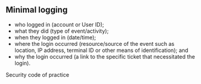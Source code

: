 ## Minimal logging
- who logged in (account or User ID);
- what they did (type of event/activity);
- when they logged in (date/time);
- where the login occurred (resource/source of the event such as location, IP address, terminal ID or other means of identification); and
- why the login occurred (a link to the specific ticket that necessitated the login).

Security code of practice
